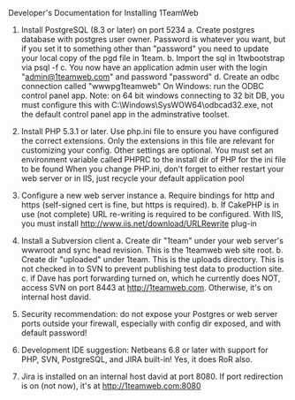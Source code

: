 Developer's Documentation for Installing 1TeamWeb

1. Install PostgreSQL (8.3 or later) on port 5234 
	a. Create postgres database with postgres user owner. 
		Password is whatever you want, but if you set it to something other than "password" you need to update your local copy of the pgd file in 1team.
	b. Import the sql in 1twbootstrap via psql -f
	c. You now have an application admin user with the login "admin@1teamweb.com" and password "password" 
	d. Create an odbc connection called "wwwpg1teamweb" 
	   On Windows: run the ODBC control panel app. Note: on 64 bit windows connecting to 32 bit DB, you must configure this with C:\Windows\SysWOW64\odbcad32.exe, 
	   not the default control panel app in the adminstrative toolset.

2. Install PHP 5.3.1 or later. Use php.ini file to ensure you have configured the correct extensions. 
	Only the extensions in this file are relevant for customizing your config. Other settings are optional.
	You must set an environment variable called PHPRC to the install dir of PHP for the ini file to be found
	When you change PHP.ini, don't forget to either restart your web server or in IIS, just recycle your default application pool

3. Configure a new web server instance 
	a. Require bindings for http and https (self-signed cert is fine, but https is required).
	b. If CakePHP is in use (not complete) URL re-writing is required to be configured. With IIS, you must install http://www.iis.net/download/URLRewrite plug-in 
	
4. Install a Subversion client
	a. Create dir "1team" under your web server's wwwroot and sync head revision. This is the 1teamweb web site root.
	b. Create dir "uploaded" under 1team. This is the uploads directory. This is not checked in to SVN to prevent publishing test data to production site.
	c. if Dave has port forwarding turned on, which he currently does NOT, access SVN on port 8443 at http://1teamweb.com. Otherwise, it's on internal
	   host david.

5. Security recommendation: do not expose your Postgres or web server ports outside your firewall, especially with config dir exposed, and with default password!

6. Development IDE suggestion: Netbeans 6.8 or later with support for PHP, SVN, PostgreSQL, and JIRA built-in! Yes, it does RoR also.

7. Jira is installed on an internal host david at port 8080. If port redirection is on (not now), it's at http://1teamweb.com:8080